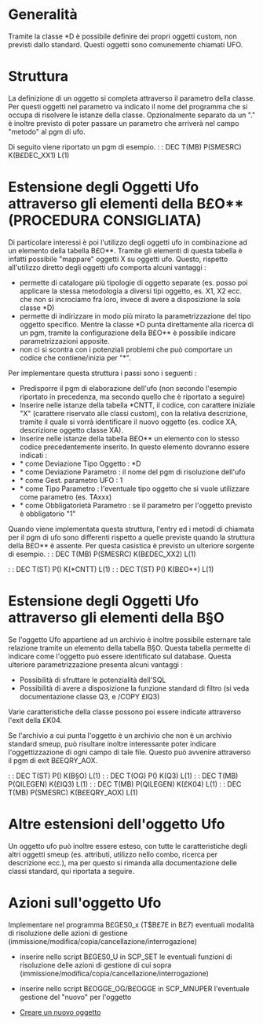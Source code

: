 # Generalità

Tramite la classe \*D è possibile definire dei propri oggetti custom, non previsti dallo standard. Questi oggetti sono comunemente chiamati UFO.

# Struttura

La definizione di un oggetto si completa attraverso il parametro della classe. Per questi oggetti nel parametro va indicato il nome del programma che si occupa di risolvere le istanze della classe. Opzionalmente separato da un "." è inoltre previsto di poter passare un parametro che arriverà nel campo "metodo" al pgm di ufo.

Di seguito viene riportato un pgm di esempio.
 :  : DEC T(MB) P(SMESRC) K(B£DEC_XX1) L(1)

# Estensione degli Oggetti Ufo attraverso gli elementi della B£O\*\* (PROCEDURA CONSIGLIATA)

Di particolare interessi è poi l'utilizzo degli oggetti ufo in combinazione ad un elemento della tabella B£O\*\*. Tramite gli elementi di questa tabella è infatti possibile "mappare" oggetti X su oggetti ufo. Questo, rispetto all'utilizzo diretto degli oggetti ufo comporta alcuni vantaggi : 
-  permette di catalogare più tipologie di oggetto separate (es. posso poi applicare la stessa metodologia a diversi tipi oggetto, es. X1, X2 ecc. che non si incrociamo fra loro, invece di avere a disposizione la sola classe \*D)
-  permette di indirizzare in modo più mirato la parametrizzazione del tipo oggetto specifico. Mentre la classe \*D punta direttamente alla ricerca di un pgm, tramite la configurazione della B£O\*\* è possibile indicare parametrizzazioni apposite.
-  non ci si scontra con i potenziali problemi che può comportare un codice che contiene/inizia per "\*".

Per implementare questa struttura i passi sono i seguenti : 
-  Predisporre il pgm di elaborazione dell'ufo (non secondo l'esempio riportato in precedenza, ma secondo quello che è riportato a seguire)
-  Inserire nelle istanze della tabella \*CNTT, il codice, con carattere iniziale "X" (carattere riservato alle classi custom), con la relativa descrizione, tramite il quale si vorrà identificare il nuovo oggetto (es. codice XA, descrizione oggetto classe XA).
-  Inserire nelle istanze della tabella B£O\*\* un elemento con lo stesso codice precedentemente inserito. In questo elemento dovranno essere indicati : 
- \* come Deviazione Tipo Oggetto :  \*D
- \* come Deviazione Parametro :  il nome del pgm di risoluzione dell'ufo
- \* come Gest. parametro UFO :  1
- \* come Tipo Parametro :  l'eventuale tipo oggetto che si vuole utilizzare come parametro (es. TAxxx)
- \* come Obbligatorietà Parametro :  se il parametro per l'oggetto previsto è obbligatorio "1"

Quando viene implementata questa struttura, l'entry ed i metodi di chiamata per il pgm di ufo sono differenti rispetto a quelle previste quando la struttura della B£O\*\* è assente. Per questa casistica è previsto un ulteriore sorgente di esempio.
 :  : DEC T(MB) P(SMESRC) K(B£DEC_XX2) L(1)

 :  : DEC T(ST) P() K(\*CNTT) L(1)
 :  : DEC T(ST) P() K(B£O\*\*) L(1)

# Estensione degli Oggetti Ufo attraverso gli elementi della B§O

Se l'oggetto Ufo appartiene ad un archivio è inoltre possibile esternare tale relazione tramite un elemento della tabella B§O. Questa tabella permette di indicare come l'oggetto può essere identificato sul database. Questa ulteriore parametrizzazione presenta alcuni vantaggi : 
-  Possibilità di sfruttare le potenzialità dell'SQL
-  Possibilità di avere a disposizione la funzione standard di filtro (si veda documentazione classe Q3, e /COPY £IQ3)

Varie caratteristiche della classe possono poi essere indicate attraverso l'exit della £K04.

Se l'archivio a cui punta l'oggetto è un archivio che non è un archivio standard smeup, può risultare inoltre interessante poter indicare l'oggettizzazione di ogni campo di tale file. Questo può avvenire attraverso il pgm di exit B£EQRY_AOX.

 :  : DEC T(ST) P() K(B§O) L(1)
 :  : DEC T(OG) P() K(Q3) L(1)
 :  : DEC T(MB) P(QILEGEN) K(£IQ3) L(1)
 :  : DEC T(MB) P(QILEGEN) K(£K04) L(1)
 :  : DEC T(MB) P(SMESRC) K(B£EQRY_AOX) L(1)

# Altre estensioni dell'oggetto Ufo
Un oggetto ufo può inoltre essere esteso, con tutte le caratteristiche degli altri oggetti smeup (es. attributi, utilizzo nello combo, ricerca per descrizione ecc.), ma per questo si rimanda alla documentazione delle classi standard, qui riportata a seguire.

# Azioni sull'oggetto Ufo
Implementare nel programma B£GES0_x (T$B£7E in B£7) eventuali modalità di risoluzione delle azioni di gestione (immissione/modifica/copia/cancellazione/interrogazione)
- inserire nello script B£GES0_U in SCP_SET le eventuali funzioni di risoluzione delle azioni di gestione di cui sopra (immissione/modifica/copia/cancellazione/interrogazione)
- inserire nello script B£OGGE_OG/B£OGGE in SCP_MNUPER l'eventuale gestione del "nuovo" per l'oggetto

- [Creare un nuovo oggetto](Sorgenti/OG/OG/OG_N)




